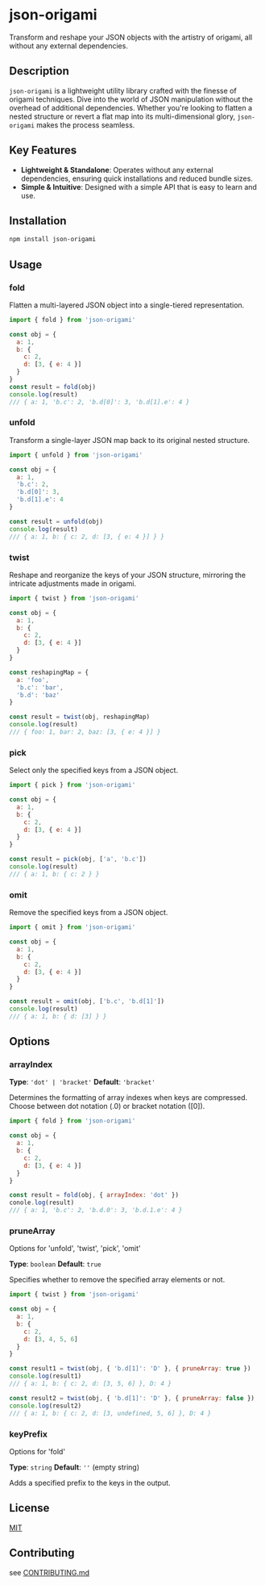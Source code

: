 # json-origami

Transform and reshape your JSON objects with the artistry of origami, all without any external dependencies.

## Description

`json-origami` is a lightweight utility library crafted with the finesse of origami techniques.
Dive into the world of JSON manipulation without the overhead of additional dependencies.
Whether you're looking to flatten a nested structure or revert a flat map into its multi-dimensional glory, `json-origami` makes the process seamless.

## Key Features

- **Lightweight & Standalone**: Operates without any external dependencies, ensuring quick installations and reduced bundle sizes.
- **Simple & Intuitive**: Designed with a simple API that is easy to learn and use.

## Installation

```bash
npm install json-origami
```

## Usage

### fold

Flatten a multi-layered JSON object into a single-tiered representation.

```javascript
import { fold } from 'json-origami'

const obj = {
  a: 1,
  b: {
    c: 2,
    d: [3, { e: 4 }]
  }
}
const result = fold(obj)
console.log(result)
/// { a: 1, 'b.c': 2, 'b.d[0]': 3, 'b.d[1].e': 4 }
```

### unfold

Transform a single-layer JSON map back to its original nested structure.

```javascript
import { unfold } from 'json-origami'

const obj = {
  a: 1,
  'b.c': 2,
  'b.d[0]': 3,
  'b.d[1].e': 4
}

const result = unfold(obj)
console.log(result)
/// { a: 1, b: { c: 2, d: [3, { e: 4 }] } }
```

### twist

Reshape and reorganize the keys of your JSON structure, mirroring the intricate adjustments made in origami.

```javascript
import { twist } from 'json-origami'

const obj = {
  a: 1,
  b: {
    c: 2,
    d: [3, { e: 4 }]
  }
}

const reshapingMap = {
  a: 'foo',
  'b.c': 'bar',
  'b.d': 'baz'
}

const result = twist(obj, reshapingMap)
console.log(result)
/// { foo: 1, bar: 2, baz: [3, { e: 4 }] }
```

### pick

Select only the specified keys from a JSON object.

```javascript
import { pick } from 'json-origami'

const obj = {
  a: 1,
  b: {
    c: 2,
    d: [3, { e: 4 }]
  }
}

const result = pick(obj, ['a', 'b.c'])
console.log(result)
/// { a: 1, b: { c: 2 } }
```

### omit

Remove the specified keys from a JSON object.

```javascript
import { omit } from 'json-origami'

const obj = {
  a: 1,
  b: {
    c: 2,
    d: [3, { e: 4 }]
  }
}

const result = omit(obj, ['b.c', 'b.d[1]'])
console.log(result)
/// { a: 1, b: { d: [3] } }
```

## Options

### arrayIndex

**Type**: `'dot' | 'bracket'`
**Default**: `'bracket'`

Determines the formatting of array indexes when keys are compressed. Choose between dot notation (.0) or bracket notation ([0]).

```javascript
import { fold } from 'json-origami'

const obj = {
  a: 1,
  b: {
    c: 2,
    d: [3, { e: 4 }]
  }
}

const result = fold(obj, { arrayIndex: 'dot' })
conole.log(result)
/// { a: 1, 'b.c': 2, 'b.d.0': 3, 'b.d.1.e': 4 }
```

### pruneArray

Options for 'unfold', 'twist', 'pick', 'omit'

**Type**: `boolean`
**Default**: `true`

Specifies whether to remove the specified array elements or not.

```javascript
import { twist } from 'json-origami'

const obj = {
  a: 1,
  b: {
    c: 2,
    d: [3, 4, 5, 6]
  }
}

const result1 = twist(obj, { 'b.d[1]': 'D' }, { pruneArray: true })
console.log(result1)
/// { a: 1, b: { c: 2, d: [3, 5, 6] }, D: 4 }

const result2 = twist(obj, { 'b.d[1]': 'D' }, { pruneArray: false })
console.log(result2)
/// { a: 1, b: { c: 2, d: [3, undefined, 5, 6] }, D: 4 }
```

### keyPrefix

Options for 'fold'

**Type**: `string`
**Default**: `''` (empty string)

Adds a specified prefix to the keys in the output.

## License

[MIT](./LICENSE)

## Contributing

see [CONTRIBUTING.md](./CONTRIBUTING.md)
